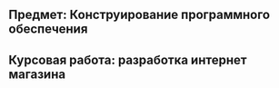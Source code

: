## Предмет: Конструирование программного обеспечения
## Курсовая работа: разработка интернет магазина
